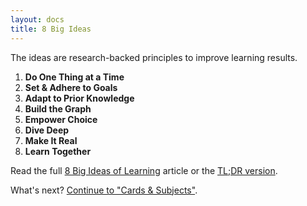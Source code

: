 ```yaml
---
layout: docs
title: 8 Big Ideas
---
```


The ideas are research-backed principles to improve learning results.

1. **Do One Thing at a Time**
2. **Set & Adhere to Goals**
3. **Adapt to Prior Knowledge**
4. **Build the Graph**
5. **Empower Choice**
6. **Dive Deep**
7. **Make It Real**
8. **Learn Together**

Read the full [8 Big Ideas of Learning](https://sgef.cc/ideas) article or the [TL;DR version](https://sgef.cc/tldrideas).

What's next? [Continue to "Cards & Subjects"](/Cards-Subjects).
